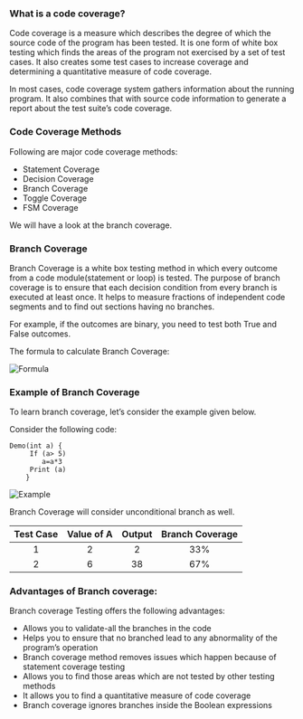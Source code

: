 ### What is a code coverage?
Code coverage is a measure which describes the degree of which the source code of the program has been tested. It is one form of white box testing which finds the areas of the program not exercised by a set of test cases. It also creates some test cases to increase coverage and determining a quantitative measure of code coverage.

In most cases, code coverage system gathers information about the running program. It also combines that with source code information to generate a report about the test suite’s code coverage.

### Code Coverage Methods
Following are major code coverage methods:

* Statement Coverage
* Decision Coverage
* Branch Coverage
* Toggle Coverage
* FSM Coverage

We will have a look at the branch coverage.

### Branch Coverage
Branch Coverage is a white box testing method in which every outcome from a code module(statement or loop) is tested. The purpose of branch coverage is to ensure that each decision condition from every branch is executed at least once. It helps to measure fractions of independent code segments and to find out sections having no branches.

For example, if the outcomes are binary, you need to test both True and False outcomes.

The formula to calculate Branch Coverage:

![Formula](https://cdn.guru99.com/images/1/102518_1122_CodeCoverag13.jpg)

### Example of Branch Coverage
To learn branch coverage, let’s consider the example given below.

Consider the following code:

```
Demo(int a) {                       
     If (a> 5)
    	a=a*3
     Print (a)
    }    
```

![Example](https://cdn.guru99.com/images/1/102518_1122_CodeCoverag10.png)

Branch Coverage will consider unconditional branch as well.

| Test Case | Value of A | Output | Branch Coverage |
| :---: | :---: | :---: | :---: | 
| 1 | 2 | 2 | 33% |
| 2 | 6 | 38 | 67% | 

### Advantages of Branch coverage:

Branch coverage Testing offers the following advantages:

* Allows you to validate-all the branches in the code
* Helps you to ensure that no branched lead to any abnormality of the program’s operation
* Branch coverage method removes issues which happen because of statement coverage testing
* Allows you to find those areas which are not tested by other testing methods
* It allows you to find a quantitative measure of code coverage
* Branch coverage ignores branches inside the Boolean expressions
